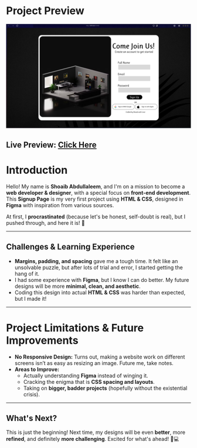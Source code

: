 # Project Preview

![Project Preview](https://github.com/Shoaibaa01/HTML-CSS-FIGMA-Projects/blob/main/Sign%20Up%20Page/Completed%20Project/Screenshot%20(3).png?raw=true)

**Live Preview:** [Click Here](https://shoaibaa01.github.io/HTML-CSS-FIGMA-Projects/Sign%20Up%20Page/)  
---



# Introduction  

Hello! My name is **Shoaib Abdullaleem**, and I'm on a mission to become a **web developer & designer**, with a special focus on **front-end development**. This **Signup Page** is my very first project using **HTML & CSS**, designed in **Figma** with inspiration from various sources.  

At first, I **procrastinated** (because let's be honest, self-doubt is real), but I pushed through, and here it is! 🚀  

---  

## Challenges & Learning Experience  

- **Margins, padding, and spacing** gave me a tough time. It felt like an unsolvable puzzle, but after lots of trial and error, I started getting the hang of it.  
- I had some experience with **Figma**, but I know I can do better. My future designs will be more **minimal, clean, and aesthetic**.  
- Coding this design into actual **HTML & CSS** was harder than expected, but I made it!  

---  
# Project Limitations & Future Improvements

- **No Responsive Design:** Turns out, making a website work on different screens isn’t as easy as resizing an image. Future me, take notes.
- **Areas to Improve:**
  - Actually understanding **Figma** instead of winging it.
  - Cracking the enigma that is **CSS spacing and layouts**.
  - Taking on **bigger, badder projects** (hopefully without the existential crisis).
 
--- 

## What's Next?  

This is just the beginning! Next time, my designs will be even **better**, more **refined**, and definitely **more challenging**. Excited for what's ahead! 🎨💻  



